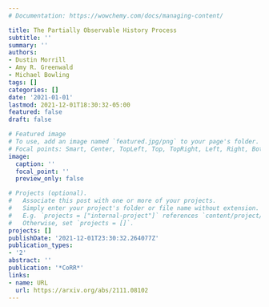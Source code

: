 ```yaml
---
# Documentation: https://wowchemy.com/docs/managing-content/

title: The Partially Observable History Process
subtitle: ''
summary: ''
authors:
- Dustin Morrill
- Amy R. Greenwald
- Michael Bowling
tags: []
categories: []
date: '2021-01-01'
lastmod: 2021-12-01T18:30:32-05:00
featured: false
draft: false

# Featured image
# To use, add an image named `featured.jpg/png` to your page's folder.
# Focal points: Smart, Center, TopLeft, Top, TopRight, Left, Right, BottomLeft, Bottom, BottomRight.
image:
  caption: ''
  focal_point: ''
  preview_only: false

# Projects (optional).
#   Associate this post with one or more of your projects.
#   Simply enter your project's folder or file name without extension.
#   E.g. `projects = ["internal-project"]` references `content/project/deep-learning/index.md`.
#   Otherwise, set `projects = []`.
projects: []
publishDate: '2021-12-01T23:30:32.264077Z'
publication_types:
- '2'
abstract: ''
publication: '*CoRR*'
links:
- name: URL
  url: https://arxiv.org/abs/2111.08102
---
```

